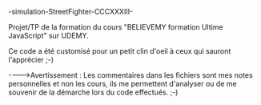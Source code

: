 -simulation-StreetFighter-CCCXXXIII-

Projet/TP de la formation du cours "BELIEVEMY formation Ultime JavaScript" sur UDEMY.

Ce code a été customisé pour un petit clin d'oeil à ceux qui sauront l'apprécier ;-)

---->Avertissement : Les commentaires dans les fichiers sont mes notes personnelles et non les cours, ils me permettent d'analyser ou de me souvenir de la démarche lors du code effectués. ;-)
